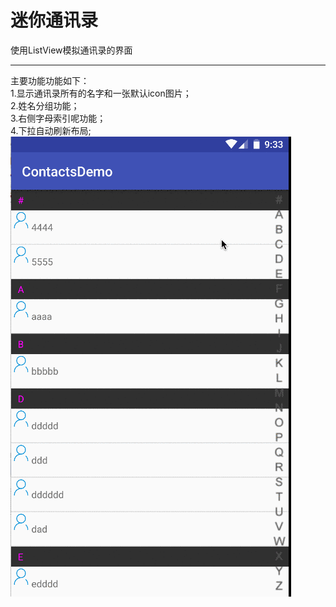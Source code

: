 迷你通讯录
==========
使用ListView模拟通讯录的界面
____________
主要功能功能如下：</br>
1.显示通讯录所有的名字和一张默认icon图片；</br>
2.姓名分组功能；</br>
3.右侧字母索引呢功能；</br>
4.下拉自动刷新布局;</br>
![image](https://github.com/wlDasen/ContactDemo/blob/master/gif_image/6Pl3eN4ngs.gif)
